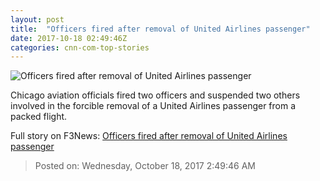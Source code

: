 ```yaml
---
layout: post
title:  "Officers fired after removal of United Airlines passenger"
date: 2017-10-18 02:49:46Z
categories: cnn-com-top-stories
---
```


![Officers fired after removal of United Airlines passenger](http://cdn.cnn.com/cnnnext/dam/assets/170413122559-mobapp-united-passenger-removed-super-tease.jpg)

Chicago aviation officials fired two officers and suspended two others involved in the forcible removal of a United Airlines passenger from a packed flight.


Full story on F3News: [Officers fired after removal of United Airlines passenger](http://www.f3nws.com/n/ZcqJjE)

> Posted on: Wednesday, October 18, 2017 2:49:46 AM
